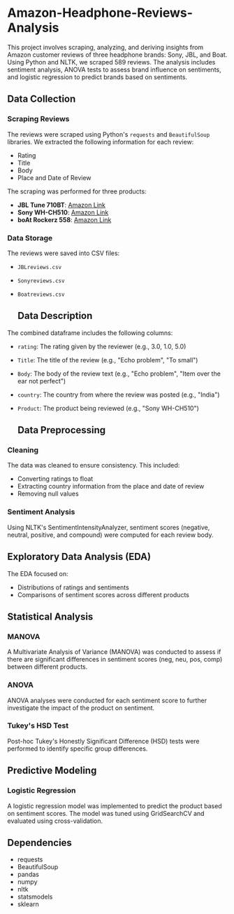 # Amazon-Headphone-Reviews-Analysis
This project involves scraping, analyzing, and deriving insights from Amazon customer reviews of three headphone brands: Sony, JBL, and Boat. Using Python and NLTK, we scraped 589 reviews. The analysis includes sentiment analysis, ANOVA tests to assess brand influence on sentiments, and logistic regression to predict brands based on sentiments.

## Data Collection

### Scraping Reviews
The reviews were scraped using Python's `requests` and `BeautifulSoup` libraries. We extracted the following information for each review:
- Rating
- Title
- Body
- Place and Date of Review

The scraping was performed for three products:
- **JBL Tune 710BT**: [Amazon Link](https://www.amazon.in/JBL-Playtime-Charging-Headphones-Assistant/product-reviews/B096G2RN6D/ref=cm_cr_arp_d_viewopt_srt?ie=UTF8&reviewerType=all_reviews&sortBy=recent&pageNumber=1)
- **Sony WH-CH510**: [Amazon Link](https://www.amazon.in/SONY-WH-CH510-Wireless-Headphone-Blue/product-reviews/B0817T8FB6/ref=cm_cr_arp_d_viewopt_srt?ie=UTF8&reviewerType=all_reviews&sortBy=recent&pageNumber=1)
- **boAt Rockerz 558**: [Amazon Link](https://www.amazon.in/boAt-Rockerz-558-Bluetooth-Headphones/product-reviews/B0BVRGZ9FV/ref=cm_cr_arp_d_viewopt_srt?ie=UTF8&reviewerType=all_reviews&sortBy=recent&pageNumber=1)

### Data Storage
The reviews were saved into CSV files:
- `JBLreviews.csv`
- `Sonyreviews.csv`
- `Boatreviews.csv`

  ## Data Description
The combined dataframe includes the following columns:
- `rating`: The rating given by the reviewer (e.g., 3.0, 1.0, 5.0)
- `Title`: The title of the review (e.g., "Echo problem", "To small")
- `Body`: The body of the review text (e.g., "Echo problem", "Item over the ear not perfect")
- `country`: The country from where the review was posted (e.g., "India")
- `Product`: The product being reviewed (e.g., "Sony WH-CH510")

  ## Data Preprocessing

### Cleaning
The data was cleaned to ensure consistency. This included:
- Converting ratings to float
- Extracting country information from the place and date of review
- Removing null values

### Sentiment Analysis
Using NLTK's SentimentIntensityAnalyzer, sentiment scores (negative, neutral, positive, and compound) were computed for each review body.

## Exploratory Data Analysis (EDA)
The EDA focused on:
- Distributions of ratings and sentiments
- Comparisons of sentiment scores across different products

## Statistical Analysis

### MANOVA
A Multivariate Analysis of Variance (MANOVA) was conducted to assess if there are significant differences in sentiment scores (neg, neu, pos, comp) between different products.

### ANOVA
ANOVA analyses were conducted for each sentiment score to further investigate the impact of the product on sentiment.

### Tukey's HSD Test
Post-hoc Tukey's Honestly Significant Difference (HSD) tests were performed to identify specific group differences.

## Predictive Modeling

### Logistic Regression
A logistic regression model was implemented to predict the product based on sentiment scores. The model was tuned using GridSearchCV and evaluated using cross-validation.

## Dependencies 
- requests
- BeautifulSoup
- pandas
- numpy
- nltk
- statsmodels
- sklearn 


  
  
